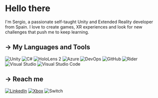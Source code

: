 # Hello there

I'm Sergio, a passionate self-taught Unity and Extended Reality developer from Spain. I love to create games, XR experiences and look for new challenges that push me to keep learning.

## → My Languages and Tools

![Unity](https://img.shields.io/badge/unity-000000.svg?style=for-the-badge&logo=unity&logoColor=white)
![C#](https://img.shields.io/badge/c%23-239120.svg?style=for-the-badge&logo=c-sharp&logoColor=white)
![HoloLens 2](https://img.shields.io/badge/HoloLens%202-0078D6?style=for-the-badge&logo=windows&logoColor=white)
![Azure](https://img.shields.io/badge/azure-0072C6.svg?style=for-the-badge&logo=microsoftazure&logoColor=white)
![DevOps](https://img.shields.io/badge/DevOps-007FFF.svg?style=for-the-badge&logo=azure-devops&logoColor=white)
![GitHub](https://img.shields.io/badge/github-121011.svg?style=for-the-badge&logo=github&logoColor=white)
![Rider](https://img.shields.io/badge/rider-DC143C.svg?style=for-the-badge&logo=rider&logoColor=white)
![Visual Studio](https://img.shields.io/badge/Visual%20Studio-5C2D91.svg?style=for-the-badge&logo=visual-studio&logoColor=white)
![Visual Studio Code](https://img.shields.io/badge/Code-0078d7.svg?style=for-the-badge&logo=visual-studio-code&logoColor=white)

## → Reach me

[![LinkedIn](https://img.shields.io/badge/linkedin-0077B5.svg?style=for-the-badge&logo=linkedin&logoColor=white)](https://www.linkedin.com/in/sergioramirezrubio/)
[![Xbox](https://img.shields.io/badge/Xbox-107C10.svg?style=for-the-badge&logo=Xbox&logoColor=white)](https://www.xbox.com/es-ES/play/user/ramirezrubio)
![Switch](https://img.shields.io/badge/Switch-E60012?style=for-the-badge&logo=nintendo-switch&logoColor=white)
